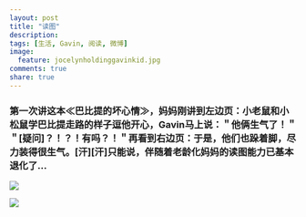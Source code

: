 ```yaml
---
layout: post
title: "读图"
description: 
tags: [生活, Gavin, 阅读, 微博]
image:
  feature: jocelynholdinggavinkid.jpg
comments: true
share: true
---
```


### 第一次讲这本≪巴比提的坏心情≫，妈妈刚讲到左边页：小老鼠和小松鼠学巴比提走路的样子逗他开心，Gavin马上说：＂他俩生气了！＂＂[疑问]？！？！有吗？！＂再看到右边页：于是，他们也跺着脚，尽力装得很生气。[汗][汗]只能说，伴随着老龄化妈妈的读图能力已基本退化了... ###

![](http://i.imgur.com/4pYtaKM.jpg)

![](http://i.imgur.com/3FX35Sq.jpg)
